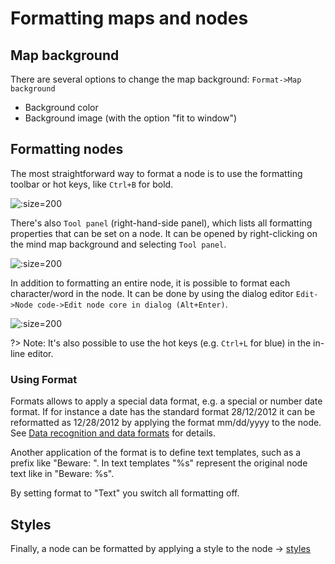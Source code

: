 
# Formatting maps and nodes

## Map background
There are several options to change the map background: `Format->Map background`

* Background color
* Background image (with the option "fit to window")

## Formatting nodes

The most straightforward way to format a node is to use the formatting toolbar or hot keys, like `Ctrl+B` for bold.

![](images/formatting_toolbar-1'10'2.png ':size=200')

There's also `Tool panel` (right-hand-side panel), which lists all formatting properties that can be set on a node.
It can be opened by right-clicking on the mind map background and selecting `Tool panel`.

![](images/right-click_for_Tool_panel-1'10'2.png ':size=200')

In addition to formatting an entire node, it is possible to format each character/word in the node.
It can be done by using the dialog editor `Edit->Node code->Edit node core in dialog (Alt+Enter)`.

![](images/word-level_dialog_formatting-1'10'2.png ':size=200')

?> Note: It's also possible to use the hot keys (e.g. `Ctrl+L` for blue) in the in-line editor.

### Using Format

Formats allows to apply a special data format, e.g. a special or number date format.
If for instance a date has the standard format 28/12/2012 it can be reformatted as 12/28/2012 by applying the format mm/dd/yyyy to the node.
See [Data recognition and data formats](Data_recognition_and_data_formats.md) for details.

Another application of the format is to define text templates, such as a prefix like "Beware: ". In text templates "%s" represent the original node text like in "Beware: %s".

By setting format to "Text" you switch all formatting off.

## Styles

Finally, a node can be formatted by applying a style to the node → [styles](styles.md)
